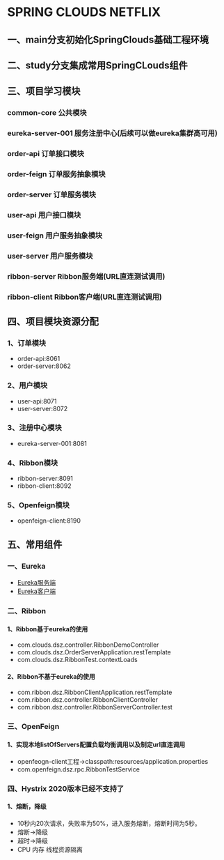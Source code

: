 # SPRING CLOUDS NETFLIX

## 一、main分支初始化SpringClouds基础工程环境

## 二、study分支集成常用SpringCLouds组件

## 三、项目学习模块
### common-core               公共模块
### eureka-server-001         服务注册中心(后续可以做eureka集群高可用)
### order-api                 订单接口模块
### order-feign               订单服务抽象模块
### order-server              订单服务模块
### user-api                  用户接口模块
### user-feign                用户服务抽象模块
### user-server               用户服务模块
### ribbon-server             Ribbon服务端(URL直连测试调用)
### ribbon-client             Ribbon客户端(URL直连测试调用)


## 四、项目模块资源分配
### 1、订单模块
* order-api:8061
* order-server:8062
### 2、用户模块
* user-api:8071
* user-server:8072
### 3、注册中心模块
* eureka-server-001:8081
### 4、Ribbon模块
* ribbon-server:8091
* ribbon-client:8092
### 5、Openfeign模块
* openfeign-client:8190


## 五、常用组件
### 一、Eureka
* [Eureka服务端](https://docs.spring.io/spring-cloud-netflix/docs/current/reference/html/#spring-cloud-eureka-server)
* [Eureka客户端](https://docs.spring.io/spring-cloud-netflix/docs/current/reference/html/#service-discovery-eureka-clients)

### 二、Ribbon
#### 1、Ribbon基于eureka的使用
* com.clouds.dsz.controller.RibbonDemoController
* com.clouds.dsz.OrderServerApplication.restTemplate
* com.clouds.dsz.RibbonTest.contextLoads

#### 2、Ribbon不基于eureka的使用
* com.ribbon.dsz.RibbonClientApplication.restTemplate
* com.ribbon.dsz.controller.RibbonClientController
* com.ribbon.dsz.controller.RibbonServerController.test

### 三、OpenFeign
#### 1、实现本地listOfServers配置负载均衡调用以及制定url直连调用
* openfeogn-client工程->classpath:resources/application.properties
* com.openfeign.dsz.rpc.RibbonTestService

### 四、Hystrix 2020版本已经不支持了
#### 1、熔断，降级
* 10秒内20次请求，失败率为50%，进入服务熔断，熔断时间为5秒。
* 熔断->降级
* 超时->降级
* CPU 内存 线程资源隔离




















